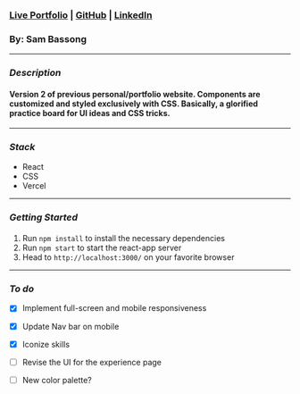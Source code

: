 ###  [Live Portfolio](https://www.sambassong.com/) | [GitHub](https://github.com/sbassong) | [LinkedIn](https://www.linkedin.com/in/sambassong/)
### By: Sam Bassong

***

### ***Description***

####  Version 2 of previous personal/portfolio website. Components are customized and styled exclusively with CSS. Basically, a glorified practice board for UI ideas and CSS tricks.

***

### ***Stack***
* React
* CSS
* Vercel

***

### ***Getting Started***

#### 
1. Run `npm install` to install the necessary dependencies
2. Run `npm start` to start the react-app server
3. Head to `http://localhost:3000/` on your favorite browser

***

### ***To do***

- [x] Implement full-screen and mobile responsiveness
- [x] Update Nav bar on mobile
- [x] Iconize skills
- [ ] Revise the UI for the experience page
- [ ] New color palette?

